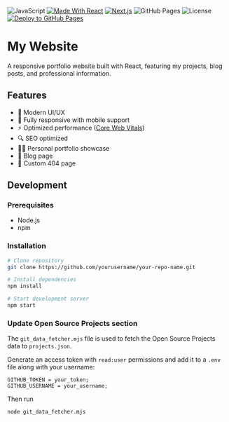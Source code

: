 ![JavaScript](https://img.shields.io/badge/-JavaScript-F7DF1E?style=for-the-badge&logo=javascript&logoColor=black)
[![Made With React](https://img.shields.io/badge/React-20232A?style=for-the-badge&logo=react&logoColor=61DAFB)](https://react.dev/)
[![Next.js](https://img.shields.io/badge/next.js-000000?style=for-the-badge&logo=nextdotjs&logoColor=white)](https://nextjs.org/)
![GitHub Pages](https://img.shields.io/badge/GitHub%20Pages-222222?style=for-the-badge&logo=github&logoColor=white)
![License](https://img.shields.io/:license-mit-blue.svg?style=for-the-badge)
[![Deploy to GitHub Pages](https://github.com/TupleType/greenholts.com/actions/workflows/deploy.yml/badge.svg)](https://github.com/TupleType/greenholts.com/actions/workflows/deploy.yml)

# My Website

A responsive portfolio website built with React, featuring my projects, blog posts, and professional information.

## Features

- 🎨 Modern UI/UX
- 📱 Fully responsive with mobile support
- ⚡ Optimized performance ([Core Web Vitals](https://web.dev/articles/vitals))
- 🔍 SEO optimized
- 👨‍💻 Personal portfolio showcase
- 📝 Blog page
- 🔀 Custom 404 page

## Development

### Prerequisites

- Node.js
- npm

### Installation

```bash
# Clone repository
git clone https://github.com/yourusername/your-repo-name.git

# Install dependencies
npm install

# Start development server
npm start
```

### Update Open Source Projects section

The `git_data_fetcher.mjs` file is used to fetch the Open Source Projects data to `projects.json`.

Generate an access token with `read:user` permissions and add it to a `.env` file along with your username:

```
GITHUB_TOKEN = your_token;
GITHUB_USERNAME = your_username;
```

Then run

```bash
node git_data_fetcher.mjs
```
